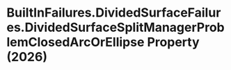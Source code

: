 # BuiltInFailures.DividedSurfaceFailures.DividedSurfaceSplitManagerProblemClosedArcOrEllipse Property (2026)

﻿